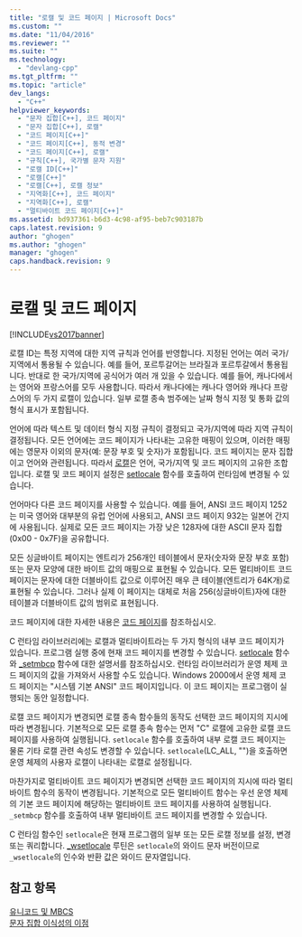 ```yaml
---
title: "로캘 및 코드 페이지 | Microsoft Docs"
ms.custom: ""
ms.date: "11/04/2016"
ms.reviewer: ""
ms.suite: ""
ms.technology: 
  - "devlang-cpp"
ms.tgt_pltfrm: ""
ms.topic: "article"
dev_langs: 
  - "C++"
helpviewer_keywords: 
  - "문자 집합[C++], 코드 페이지"
  - "문자 집합[C++], 로캘"
  - "코드 페이지[C++]"
  - "코드 페이지[C++], 동적 변경"
  - "코드 페이지[C++], 로캘"
  - "규칙[C++], 국가별 문자 지원"
  - "로캘 ID[C++]"
  - "로캘[C++]"
  - "로캘[C++], 로캘 정보"
  - "지역화[C++], 코드 페이지"
  - "지역화[C++], 로캘"
  - "멀티바이트 코드 페이지[C++]"
ms.assetid: bd937361-b6d3-4c98-af95-beb7c903187b
caps.latest.revision: 9
author: "ghogen"
ms.author: "ghogen"
manager: "ghogen"
caps.handback.revision: 9
---
```

# 로캘 및 코드 페이지
[!INCLUDE[vs2017banner](../assembler/inline/includes/vs2017banner.md)]

로캘 ID는 특정 지역에 대한 지역 규칙과 언어를 반영합니다.  지정된 언어는 여러 국가\/지역에서 통용될 수 있습니다. 예를 들어, 포르투갈어는 브라질과 포르투갈에서 통용됩니다.  반대로 한 국가\/지역에 공식어가 여러 개 있을 수 있습니다.  예를 들어, 캐나다에서는 영어와 프랑스어를 모두 사용합니다.  따라서 캐나다에는 캐나다 영어와 캐나다 프랑스어의 두 가지 로캘이 있습니다.  일부 로캘 종속 범주에는 날짜 형식 지정 및 통화 값의 형식 표시가 포함됩니다.  
  
 언어에 따라 텍스트 및 데이터 형식 지정 규칙이 결정되고 국가\/지역에 따라 지역 규칙이 결정됩니다.  모든 언어에는 코드 페이지가 나타내는 고유한 매핑이 있으며, 이러한 매핑에는 영문자 이외의 문자\(예: 문장 부호 및 숫자\)가 포함됩니다.  코드 페이지는 문자 집합이고 언어와 관련됩니다.  따라서 [로캘](../c-runtime-library/locale.md)은 언어, 국가\/지역 및 코드 페이지의 고유한 조합입니다.  로캘 및 코드 페이지 설정은 [setlocale](../c-runtime-library/reference/setlocale-wsetlocale.md) 함수를 호출하여 런타임에 변경될 수 있습니다.  
  
 언어마다 다른 코드 페이지를 사용할 수 있습니다.  예를 들어, ANSI 코드 페이지 1252는 미국 영어와 대부분의 유럽 언어에 사용되고, ANSI 코드 페이지 932는 일본어 간지에 사용됩니다.  실제로 모든 코드 페이지는 가장 낮은 128자에 대한 ASCII 문자 집합\(0x00 \- 0x7F\)을 공유합니다.  
  
 모든 싱글바이트 페이지는 엔트리가 256개인 테이블에서 문자\(숫자와 문장 부호 포함\) 또는 문자 모양에 대한 바이트 값의 매핑으로 표현될 수 있습니다.  모든 멀티바이트 코드 페이지는 문자에 대한 더블바이트 값으로 이루어진 매우 큰 테이블\(엔트리가 64K개\)로 표현될 수 있습니다.  그러나 실제 이 페이지는 대체로 처음 256\(싱글바이트\)자에 대한 테이블과 더블바이트 값의 범위로 표현됩니다.  
  
 코드 페이지에 대한 자세한 내용은 [코드 페이지](../c-runtime-library/code-pages.md)를 참조하십시오.  
  
 C 런타임 라이브러리에는 로캘과 멀티바이트라는 두 가지 형식의 내부 코드 페이지가 있습니다.  프로그램 실행 중에 현재 코드 페이지를 변경할 수 있습니다. [setlocale](../c-runtime-library/reference/setlocale-wsetlocale.md) 함수와 [\_setmbcp](../c-runtime-library/reference/setmbcp.md) 함수에 대한 설명서를 참조하십시오.  런타임 라이브러리가 운영 체제 코드 페이지의 값을 가져와서 사용할 수도 있습니다.  Windows 2000에서 운영 체제 코드 페이지는 "시스템 기본 ANSI" 코드 페이지입니다.  이 코드 페이지는 프로그램이 실행되는 동안 일정합니다.  
  
 로캘 코드 페이지가 변경되면 로캘 종속 함수들의 동작도 선택한 코드 페이지의 지시에 따라 변경됩니다.  기본적으로 모든 로캘 종속 함수는 먼저 "C" 로캘에 고유한 로캘 코드 페이지를 사용하여 실행됩니다.  `setlocale` 함수를 호출하여 내부 로캘 코드 페이지는 물론 기타 로캘 관련 속성도 변경할 수 있습니다.  `setlocale`\(LC\_ALL, ""\)을 호출하면 운영 체제의 사용자 로캘이 나타내는 로캘로 설정됩니다.  
  
 마찬가지로 멀티바이트 코드 페이지가 변경되면 선택한 코드 페이지의 지시에 따라 멀티바이트 함수의 동작이 변경됩니다.  기본적으로 모든 멀티바이트 함수는 우선 운영 체제의 기본 코드 페이지에 해당하는 멀티바이트 코드 페이지를 사용하여 실행됩니다.  `_setmbcp` 함수를 호출하여 내부 멀티바이트 코드 페이지를 변경할 수 있습니다.  
  
 C 런타임 함수인 `setlocale`은 현재 프로그램의 일부 또는 모든 로캘 정보를 설정, 변경 또는 쿼리합니다.  [\_wsetlocale](../c-runtime-library/reference/setlocale-wsetlocale.md) 루틴은 `setlocale`의 와이드 문자 버전이므로 `_wsetlocale`의 인수와 반환 값은 와이드 문자열입니다.  
  
## 참고 항목  
 [유니코드 및 MBCS](../text/unicode-and-mbcs.md)   
 [문자 집합 이식성의 이점](../text/benefits-of-character-set-portability.md)